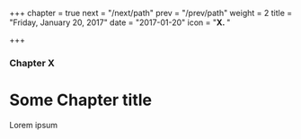 +++
chapter = true
next = "/next/path"
prev = "/prev/path"
weight = 2
title = "Friday, January 20, 2017"
date = "2017-01-20"
icon = "<b>X. </b>"


+++

### Chapter X

# Some Chapter title

Lorem ipsum
